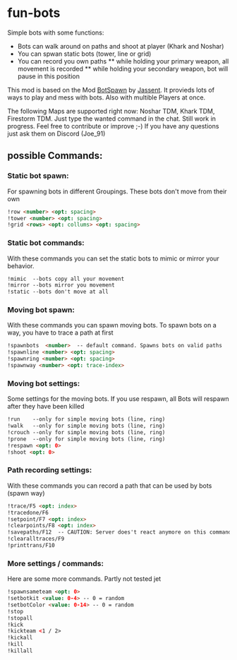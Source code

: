 # fun-bots

Simple bots with some functions:
* Bots can walk around on paths and shoot at player (Khark and Noshar)
* You can spwan static bots (tower, line or grid)
* You can record you own paths
** while holding your primary weapon, all movement is recorded
** while holding your secondary weapon, bot will pause in this position


This mod is based on the Mod [BotSpawn](https://github.com/J4nssent/VU-Mods/tree/master/BotSpawn "Original Mod by Jassent") by [Jassent](https://github.com/J4nssent "Jassent").
It provieds lots of ways to play and mess with bots. Also with multible Players at once.

The following Maps are supported right now:
Noshar TDM, Khark TDM, Firestorm TDM.
Just type the wanted command in the chat. Still work in progress.
Feel free to contribute or improve ;-)
If you have any questions just ask them on Discord (Joe_91)


## possible Commands:

### Static bot spawn:

For spawning bots in different Groupings. These bots don't move from their own

```html
!row <number> <opt: spacing>
!tower <number> <opt: spacing>
!grid <rows> <opt: collums> <opt: spacing>
```

    
### Static bot commands:

With these commands you can set the static bots to mimic or mirror your behavior.

```html
!mimic  --bots copy all your movement
!mirror --bots mirror you movement
!static --bots don't move at all
```

### Moving bot spawn:

With these commands you can spawn moving bots. To spawn bots on a way, you have to trace a path at first

```html
!spawnbots  <number>  -- default command. Spawns bots on valid paths
!spawnline <number> <opt: spacing>
!spawnring <number> <opt: spacing>
!spawnway <number> <opt: trace-index>
```
    
### Moving bot settings:

Some settings for the moving bots.
If you use respawn, all Bots will respawn after they have been killed

```html
!run    --only for simple moving bots (line, ring)
!walk   --only for simple moving bots (line, ring)
!crouch --only for simple moving bots (line, ring)
!prone  --only for simple moving bots (line, ring)
!respawn <opt: 0>
!shoot <opt: 0>
```

### Path recording settings:

With these commands you can record a path that can be used by bots (spawn way)

```html
!trace/F5 <opt: index>
!tracedone/F6
!setpoint/F7 <opt: index>
!clearpoints/F8 <opt: index>
!savepaths/F12  -- CAUTION: Server does't react anymore on this command. Just wait till done
!clearalltraces/F9
!printtrans/F10
```

### More settings / commands:

Here are some more commands. Partly not tested jet

```html
!spawnsameteam <opt: 0>
!setbotkit <value: 0-4> -- 0 = random
!setbotColor <value: 0-14> -- 0 = random
!stop
!stopall
!kick
!kickteam <1 / 2>
!kickall
!kill
!killall
```
